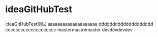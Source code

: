 # ideaGitHubTest
ideaGitHubTest测试
aaaaaaaaaaaaaaaaaaaa
dddddddddddddddddddd
cccccccccccccccccccc
mastermastremaster
devdevdevdev
